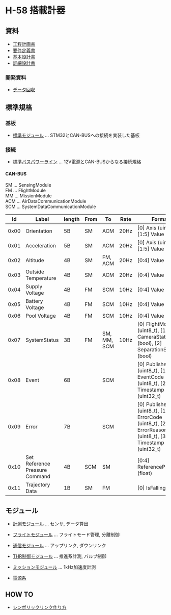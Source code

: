 # H-58 搭載計器

## 資料

- [工程計画書](./Documents/Materials/Schedule.md)
- [要件定義書](./Documents/Materials/RequirementsDocument.md)
- [基本設計書](./Documents/Materials/BasicDesignDocument.md)
- [詳細設計書](./Documents/Materials/DetailedDesignDocument.md)

### 開発資料

- [データ回収](./Documents/Materials/Development/%E9%96%8B%E7%99%BA%E8%B3%87%E6%96%99_%E3%83%87%E3%83%BC%E3%82%BF%E5%9B%9E%E5%8F%8E.pdf)

## 標準規格

### 基板

- [標準モジュール](./Components/StandardModuleBoard/) ... STM32とCAN-BUSへの接続を実装した基板

### 接続

- [標準バスパワーライン](./Components/StandardBusPowerLine/) ... 12V電源とCAN-BUSからなる接続規格

#### CAN-BUS

SM ... SensingModule  
FM ... FlightModule  
MM ... MissionModule  
ACM ... AirDataCommunicationModule  
SCM ... SystemDataCommunicationModule  

| Id   | Label                          | length | From | To          | Rate | Format                                                                                                  |
| ---- | ------------------------------ | ------ | ---- | ----------- | ---- | ------------------------------------------------------------------------------------------------------- |
| 0x00 | Orientation                    | 5B     | SM   | ACM         | 20Hz | [0] Axis (uint8_t), [1:5] Value (float)                                                                 |
| 0x01 | Acceleration                   | 5B     | SM   | ACM         | 20Hz | [0] Axis (uint8_t), [1:5] Value (float)                                                                 |
| 0x02 | Altitude                       | 4B     | SM   | FM, ACM     | 20Hz | [0:4] Value (float)                                                                                     |
| 0x03 | Outside Temperature            | 4B     | SM   | ACM         | 20Hz | [0:4] Value (float)                                                                                     |
| 0x04 | Supply Voltage                 | 4B     | FM   | SCM         | 10Hz | [0:4] Value (float)                                                                                     |
| 0x05 | Battery Voltage                | 4B     | FM   | SCM         | 10Hz | [0:4] Value (float)                                                                                     |
| 0x06 | Pool Voltage                   | 4B     | FM   | SCM         | 10Hz | [0:4] Value (float)                                                                                     |
| 0x07 | SystemStatus                   | 3B     | FM   | SM, MM, SCM | 10Hz | [0] FlightMode (uint8_t), [1] CameraState (bool), [2] SeparationState (bool)                            |
| 0x08 | Event                          | 6B     |      | SCM         |      | [0] Publisher (uint8_t), [1] EventCode (uint8_t), [2:6] Timestamp (uint32_t)                            |
| 0x09 | Error                          | 7B     |      | SCM         |      | [0] Publisher (uint8_t), [1] ErrorCode (uint8_t), [2] ErrorReason (uint8_t), [3:7] Timestamp (uint32_t) |
| 0x10 | Set Reference Pressure Command | 4B     | SCM  | SM          |      | [0:4] ReferencePressure (float)                                                                         |
| 0x11 | Trajectory Data                | 1B     | SM   | FM          |      | [0] IsFalling (bool)                                                                                    |

## モジュール

- [計測モジュール](./Components/Modules/SensingModule/) ... センサ, データ算出
- [フライトモジュール](./Components/Modules/FlightModule/) ... フライトモード管理, 分離制御
- [通信モジュール](./Components/Modules/CommunicationModule/) ... アップリンク, ダウンリンク
- [THR制御モジュール](./Components/THRControlModule/) ... 推進系計測, バルブ制御
- [ミッションモジュール](./Components/Modules/MissionModule/) ... 1kHz加速度計測

- [電源系](./Components/Modules/PowerModule/)

## HOW TO

- [シンボリックリンク作り方](./Documents/Materials/HowTo/MakeSymbolicLink.md)
